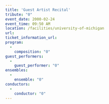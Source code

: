 ```yaml
---
title: 'Guest Artist Recital'
tribute: "0"
event_date: 2000-02-24
event_time: 09:50 AM
location: /facilities/university-of-michigan
url: 
ticket_information_url: 
program: 
  -
    composition: "0"
guest_performers: 
  -
    guest_performer: "0"
ensembles: 
  -
    ensemble: "0"
conductors: 
  -
    conductor: "0"
---
```

